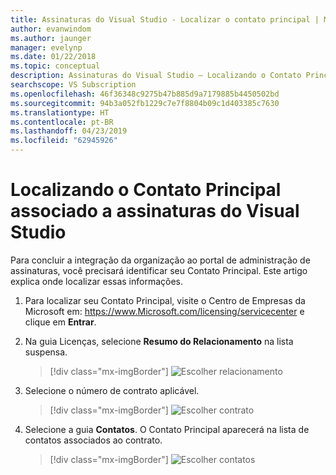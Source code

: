 ```yaml
---
title: Assinaturas do Visual Studio - Localizar o contato principal | Microsoft Docs
author: evanwindom
ms.author: jaunger
manager: evelynp
ms.date: 01/22/2018
ms.topic: conceptual
description: Assinaturas do Visual Studio – Localizando o Contato Principal
searchscope: VS Subscription
ms.openlocfilehash: 46f36348c9275b47b885d9a7179885b4450502bd
ms.sourcegitcommit: 94b3a052fb1229c7e7f8804b09c1d403385c7630
ms.translationtype: HT
ms.contentlocale: pt-BR
ms.lasthandoff: 04/23/2019
ms.locfileid: "62945926"
---
```

# <a name="locating-the-primary-contact-associated-with-visual-studio-subscriptions"></a>Localizando o Contato Principal associado a assinaturas do Visual Studio

Para concluir a integração da organização ao portal de administração de assinaturas, você precisará identificar seu Contato Principal.  Este artigo explica onde localizar essas informações.

1. Para localizar seu Contato Principal, visite o Centro de Empresas da Microsoft em: https://www.Microsoft.com/licensing/servicecenter e clique em **Entrar**.

2. Na guia Licenças, selecione **Resumo do Relacionamento** na lista suspensa.
    > [!div class="mx-imgBorder"]
    > ![Escolher relacionamento](_img/locate-primary-contact/vlsc-relationship.png)

3. Selecione o número de contrato aplicável.
    > [!div class="mx-imgBorder"]
    > ![Escolher contrato](_img/locate-primary-contact/vlsc-agreement.png)

4. Selecione a guia **Contatos**.  O Contato Principal aparecerá na lista de contatos associados ao contrato.
    > [!div class="mx-imgBorder"]
    > ![Escolher contatos](_img/locate-primary-contact/vlsc-contacts.png)
